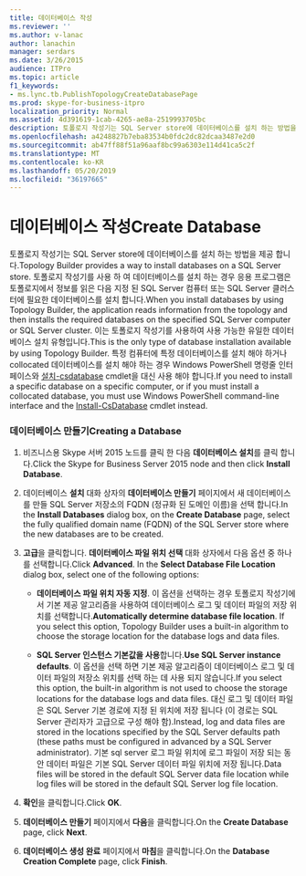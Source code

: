 ```yaml
---
title: 데이터베이스 작성
ms.reviewer: ''
ms.author: v-lanac
author: lanachin
manager: serdars
ms.date: 3/26/2015
audience: ITPro
ms.topic: article
f1_keywords:
- ms.lync.tb.PublishTopologyCreateDatabasePage
ms.prod: skype-for-business-itpro
localization_priority: Normal
ms.assetid: 4d391619-1cab-4265-ae8a-2519993705bc
description: 토폴로지 작성기는 SQL Server store에 데이터베이스를 설치 하는 방법을 제공 합니다. 토폴로지 작성기를 사용 하 여 데이터베이스를 설치 하는 경우 응용 프로그램은 토폴로지에서 정보를 읽은 다음 지정 된 SQL Server 컴퓨터 또는 SQL Server 클러스터에 필요한 데이터베이스를 설치 합니다. 이는 토폴로지 작성기를 사용하여 사용 가능한 유일한 데이터베이스 설치 유형입니다. 특정 컴퓨터에 특정 데이터베이스를 설치 해야 하거나 collocated 데이터베이스를 설치 해야 하는 경우 Windows PowerShell 명령줄 인터페이스와 설치-CsDatabase cmdlet을 대신 사용 해야 합니다.
ms.openlocfilehash: a4248827b7eba83534b0fdc2dc82dcaa3487e2d0
ms.sourcegitcommit: ab47ff88f51a96aaf8bc99a6303e114d41ca5c2f
ms.translationtype: MT
ms.contentlocale: ko-KR
ms.lasthandoff: 05/20/2019
ms.locfileid: "36197665"
---
```

# <a name="create-database"></a><span data-ttu-id="56a3e-106">데이터베이스 작성</span><span class="sxs-lookup"><span data-stu-id="56a3e-106">Create Database</span></span>
 
<span data-ttu-id="56a3e-107">토폴로지 작성기는 SQL Server store에 데이터베이스를 설치 하는 방법을 제공 합니다.</span><span class="sxs-lookup"><span data-stu-id="56a3e-107">Topology Builder provides a way to install databases on a SQL Server store.</span></span> <span data-ttu-id="56a3e-108">토폴로지 작성기를 사용 하 여 데이터베이스를 설치 하는 경우 응용 프로그램은 토폴로지에서 정보를 읽은 다음 지정 된 SQL Server 컴퓨터 또는 SQL Server 클러스터에 필요한 데이터베이스를 설치 합니다.</span><span class="sxs-lookup"><span data-stu-id="56a3e-108">When you install databases by using Topology Builder, the application reads information from the topology and then installs the required databases on the specified SQL Server computer or SQL Server cluster.</span></span> <span data-ttu-id="56a3e-109">이는 토폴로지 작성기를 사용하여 사용 가능한 유일한 데이터베이스 설치 유형입니다.</span><span class="sxs-lookup"><span data-stu-id="56a3e-109">This is the only type of database installation available by using Topology Builder.</span></span> <span data-ttu-id="56a3e-110">특정 컴퓨터에 특정 데이터베이스를 설치 해야 하거나 collocated 데이터베이스를 설치 해야 하는 경우 Windows PowerShell 명령줄 인터페이스와 [설치-csdatabase](https://docs.microsoft.com/powershell/module/skype/install-csdatabase?view=skype-ps) cmdlet을 대신 사용 해야 합니다.</span><span class="sxs-lookup"><span data-stu-id="56a3e-110">If you need to install a specific database on a specific computer, or if you must install a collocated database, you must use Windows PowerShell command-line interface and the [Install-CsDatabase](https://docs.microsoft.com/powershell/module/skype/install-csdatabase?view=skype-ps) cmdlet instead.</span></span>
  
### <a name="creating-a-database"></a><span data-ttu-id="56a3e-111">데이터베이스 만들기</span><span class="sxs-lookup"><span data-stu-id="56a3e-111">Creating a Database</span></span>

1. <span data-ttu-id="56a3e-112">비즈니스용 Skype 서버 2015 노드를 클릭 한 다음 **데이터베이스 설치**를 클릭 합니다.</span><span class="sxs-lookup"><span data-stu-id="56a3e-112">Click the Skype for Business Server 2015 node and then click **Install Database**.</span></span>
    
2. <span data-ttu-id="56a3e-113">데이터베이스 **설치** 대화 상자의 **데이터베이스 만들기** 페이지에서 새 데이터베이스를 만들 SQL Server 저장소의 FQDN (정규화 된 도메인 이름)을 선택 합니다.</span><span class="sxs-lookup"><span data-stu-id="56a3e-113">In the **Install Databases** dialog box, on the **Create Database** page, select the fully qualified domain name (FQDN) of the SQL Server store where the new databases are to be created.</span></span>
    
3. <span data-ttu-id="56a3e-p103">**고급**을 클릭합니다. **데이터베이스 파일 위치 선택** 대화 상자에서 다음 옵션 중 하나를 선택합니다.</span><span class="sxs-lookup"><span data-stu-id="56a3e-p103">Click **Advanced**. In the **Select Database File Location** dialog box, select one of the following options:</span></span>
    
   - <span data-ttu-id="56a3e-p104">**데이터베이스 파일 위치 자동 지정**. 이 옵션을 선택하는 경우 토폴로지 작성기에서 기본 제공 알고리즘을 사용하여 데이터베이스 로그 및 데이터 파일의 저장 위치를 선택합니다.</span><span class="sxs-lookup"><span data-stu-id="56a3e-p104">**Automatically determine database file location**. If you select this option, Topology Builder uses a built-in algorithm to choose the storage location for the database logs and data files.</span></span>
    
   - <span data-ttu-id="56a3e-118">**SQL Server 인스턴스 기본값을 사용**합니다.</span><span class="sxs-lookup"><span data-stu-id="56a3e-118">**Use SQL Server instance defaults**.</span></span> <span data-ttu-id="56a3e-119">이 옵션을 선택 하면 기본 제공 알고리즘이 데이터베이스 로그 및 데이터 파일의 저장소 위치를 선택 하는 데 사용 되지 않습니다.</span><span class="sxs-lookup"><span data-stu-id="56a3e-119">If you select this option, the built-in algorithm is not used to choose the storage locations for the database logs and data files.</span></span> <span data-ttu-id="56a3e-120">대신 로그 및 데이터 파일은 SQL Server 기본 경로에 지정 된 위치에 저장 됩니다 (이 경로는 SQL Server 관리자가 고급으로 구성 해야 함).</span><span class="sxs-lookup"><span data-stu-id="56a3e-120">Instead, log and data files are stored in the locations specified by the SQL Server defaults path (these paths must be configured in advanced by a SQL Server administrator).</span></span> <span data-ttu-id="56a3e-121">기본 sql server 로그 파일 위치에 로그 파일이 저장 되는 동안 데이터 파일은 기본 SQL Server 데이터 파일 위치에 저장 됩니다.</span><span class="sxs-lookup"><span data-stu-id="56a3e-121">Data files will be stored in the default SQL Server data file location while log files will be stored in the default SQL Server log file location.</span></span>
    
4. <span data-ttu-id="56a3e-122">**확인**을 클릭합니다.</span><span class="sxs-lookup"><span data-stu-id="56a3e-122">Click **OK**.</span></span>
    
5. <span data-ttu-id="56a3e-123">**데이터베이스 만들기** 페이지에서 **다음**을 클릭합니다.</span><span class="sxs-lookup"><span data-stu-id="56a3e-123">On the **Create Database** page, click **Next**.</span></span>
    
6. <span data-ttu-id="56a3e-124">**데이터베이스 생성 완료** 페이지에서 **마침**을 클릭합니다.</span><span class="sxs-lookup"><span data-stu-id="56a3e-124">On the **Database Creation Complete** page, click **Finish**.</span></span>
    

